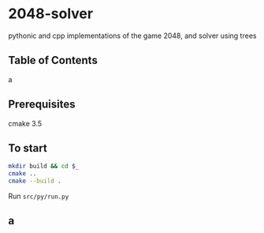 # 2048-solver

pythonic and cpp implementations of the game 2048, and solver using trees

## Table of Contents

a

## Prerequisites

cmake 3.5

## To start

```bash
mkdir build && cd $_
cmake ..
cmake --build .
```

Run `src/py/run.py`

## a

